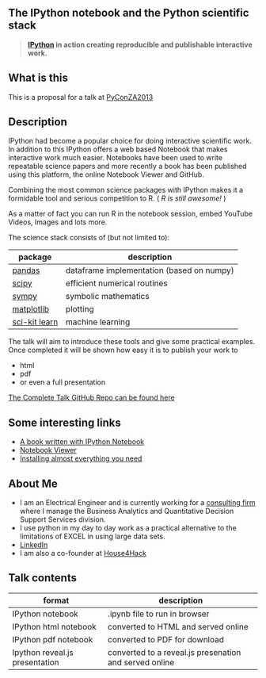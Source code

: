 The IPython notebook and the Python scientific stack
---

> **[IPython](http://ipython.org/) in action creating reproducible and publishable interactive work.**

What is this
------
This is a proposal for a talk at [PyConZA2013](http://za.pycon.org/)

Description
-------------
IPython had become a popular choice for doing interactive scientific work. 
In addition to this IPython offers a web based Notebook that makes interactive work much easier.
Notebooks have been used to write repeatable science papers and more recently a book has been published using this platform, the online Notebook Viewer and GitHub.

Combining the most common science packages with IPython makes it a formidable tool and serious competition to R. ( _R is still awesome!_ )

As a matter of fact you can run R in the notebook session, embed YouTube Videos, Images and lots more.

The science stack consists of (but not limited to):

package  |  description
---  |  ---
[pandas][1]  |  dataframe implementation (based on numpy)
[scipy][2]  |  efficient numerical routines
[sympy][3]  |  symbolic mathematics
[matplotlib][4]  |  plotting
[sci-kit learn][5] | machine learning


The talk will aim to introduce these tools and give some practical examples. Once completed it will be shown how easy it is to publish your work to 
* html
* pdf
* or even a full presentation

[The Complete Talk GitHub Repo can be found here][6]

Some interesting links
-----------------------
* [A book written with IPython Notebook][7]
* [Notebook Viewer][8]
* [Installing almost everything you need][9]

About Me
----------
* I am an Electrical Engineer and is currently working for a [consulting firm][10] where I manage the Business Analytics and Quantitative Decision Support Services division.
* I use python in my day to day work as a practical alternative to the limitations of EXCEL in using large data sets.
* [LinkedIn][11]
* I am also a co-founder at [House4Hack][12]

Talk contents
-------

format  | description
------- | ------------
IPython notebook  |  .ipynb file to run in browser
IPython html notebook | converted to HTML and served online
IPython pdf notebook  | converted to PDF for download
Ipython reveal.js presentation | converted to a reveal.js presenation and served online

  [1]: http://pandas.pydata.org/
  [2]: http://www.scipy.org/
  [3]: http://sympy.org/en/index.html
  [4]: http://matplotlib.org/
  [5]: http://scikit-learn.org/
  [6]: https://github.com/Tooblippe/zapycon2013_ipython_science/
  [7]: http://camdavidsonpilon.github.io/Probabilistic-Programming-and-Bayesian-Methods-for-Hackers/
  [8]: http://nbviewer.ipython.org/
  [9]: http://www.continuum.io/downloads
  [10]: http://www.eon.co.za/index.php/our-services-main/our-services/business-analytics
  [11]: http://www.linkedin.com/in/tobienortje
  [12]: House4Hack%5D%28http://www.house4hack.co.za/